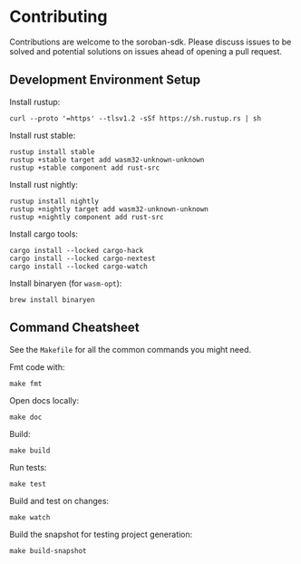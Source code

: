 # Contributing

Contributions are welcome to the soroban-sdk. Please discuss issues to be solved
and potential solutions on issues ahead of opening a pull request.

## Development Environment Setup

Install rustup:
```
curl --proto '=https' --tlsv1.2 -sSf https://sh.rustup.rs | sh
```

Install rust stable:
```
rustup install stable
rustup +stable target add wasm32-unknown-unknown
rustup +stable component add rust-src
```

Install rust nightly:
```
rustup install nightly
rustup +nightly target add wasm32-unknown-unknown
rustup +nightly component add rust-src
```

Install cargo tools:
```
cargo install --locked cargo-hack
cargo install --locked cargo-nextest
cargo install --locked cargo-watch
```

Install binaryen (for `wasm-opt`):
```
brew install binaryen
```

## Command Cheatsheet

See the `Makefile` for all the common commands you might need.

Fmt code with:
```
make fmt
```

Open docs locally:
```
make doc
```

Build:
```
make build
```

Run tests:
```
make test
```

Build and test on changes:
```
make watch
```

Build the snapshot for testing project generation:
```
make build-snapshot
```